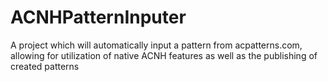 # ACNHPatternInputer
A project which will automatically input a pattern from acpatterns.com, allowing for utilization of native ACNH features as well as the publishing of created patterns
